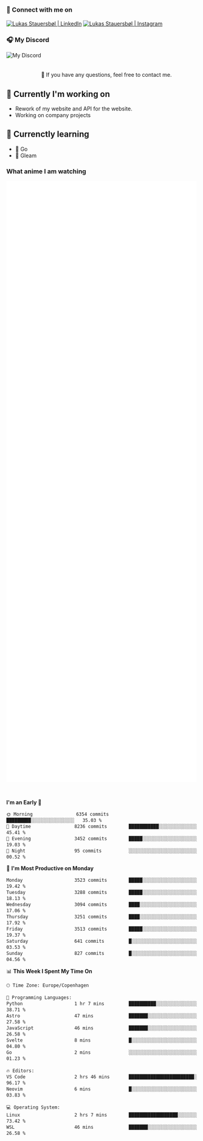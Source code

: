 ### 🔗 Connect with me on
<a href="https://www.instagram.com/lukas_stauersbol" target="_blank"><img align="center" src="https://raw.githubusercontent.com/stauersbol/stauersbol/main/images/instagram.svg" alt="Lukas Stauersbøl | LinkedIn" width="30px"/></a>
<a href="https://www.linkedin.com/in/lukas-stauersbol/" target="_blank"><img align="center" src="https://raw.githubusercontent.com/stauersbol/stauersbol/main/images/linkedin.svg" alt="Lukas Stauersbøl | Instagram" width="30px"/></a>

<p align="center">
 <h3>🎧 My Discord</h3>
 <img align="left" height="55px" src="https://discord.c99.nl/widget/theme-2/147806323323568128.png" alt="My Discord" />
</p>

<br/>
<br/>
<br/>
💬 If you have any questions, feel free to contact me.

## 🔭 Currently I'm working on
- Rework of my website and API for the website.
- Working on company projects
 
## 🌱 Currenctly learning
- 💙 Go
- 💜 Gleam

### What anime I am watching
<a href="https://anilist.co/user/slashiy/" align="center"><img align="center" width="500px" src="metrics.plugin.personal.anilist.svg" /></a>

<br/>

<!--START_SECTION:waka-->
**I'm an Early 🐤** 

```text
🌞 Morning                6354 commits        █████████░░░░░░░░░░░░░░░░   35.03 % 
🌆 Daytime                8236 commits        ███████████░░░░░░░░░░░░░░   45.41 % 
🌃 Evening                3452 commits        █████░░░░░░░░░░░░░░░░░░░░   19.03 % 
🌙 Night                  95 commits          ░░░░░░░░░░░░░░░░░░░░░░░░░   00.52 % 
```
📅 **I'm Most Productive on Monday** 

```text
Monday                   3523 commits        █████░░░░░░░░░░░░░░░░░░░░   19.42 % 
Tuesday                  3288 commits        █████░░░░░░░░░░░░░░░░░░░░   18.13 % 
Wednesday                3094 commits        ████░░░░░░░░░░░░░░░░░░░░░   17.06 % 
Thursday                 3251 commits        ████░░░░░░░░░░░░░░░░░░░░░   17.92 % 
Friday                   3513 commits        █████░░░░░░░░░░░░░░░░░░░░   19.37 % 
Saturday                 641 commits         █░░░░░░░░░░░░░░░░░░░░░░░░   03.53 % 
Sunday                   827 commits         █░░░░░░░░░░░░░░░░░░░░░░░░   04.56 % 
```


📊 **This Week I Spent My Time On** 

```text
🕑︎ Time Zone: Europe/Copenhagen

💬 Programming Languages: 
Python                   1 hr 7 mins         ██████████░░░░░░░░░░░░░░░   38.71 % 
Astro                    47 mins             ███████░░░░░░░░░░░░░░░░░░   27.58 % 
JavaScript               46 mins             ███████░░░░░░░░░░░░░░░░░░   26.58 % 
Svelte                   8 mins              █░░░░░░░░░░░░░░░░░░░░░░░░   04.80 % 
Go                       2 mins              ░░░░░░░░░░░░░░░░░░░░░░░░░   01.23 % 

🔥 Editors: 
VS Code                  2 hrs 46 mins       ████████████████████████░   96.17 % 
Neovim                   6 mins              █░░░░░░░░░░░░░░░░░░░░░░░░   03.83 % 

💻 Operating System: 
Linux                    2 hrs 7 mins        ██████████████████░░░░░░░   73.42 % 
WSL                      46 mins             ███████░░░░░░░░░░░░░░░░░░   26.58 % 
```


<!--END_SECTION:waka-->
